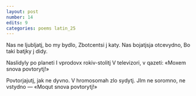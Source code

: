 ```yaml
---
layout: post
number: 14
edits: 9
categories: poems latin_25
---
```


Nas ne ljubljatj, bo my bydlo,
Zbotcentsi j katy.
Nas bojatjsja otcevydno, 
Bo taki batjky  j didy.

Naslidyly po planeti
I vprodovx rokiv-stolitj 
V televizori, v qazeti:
«Moxem snova povtorytj!»

Povtorjajutj, jak ne dyvno.
V hromosomah zlo sydytj. 
JIm ne soromno, ne vstydno —
«Moqut snova povtorytj!»
